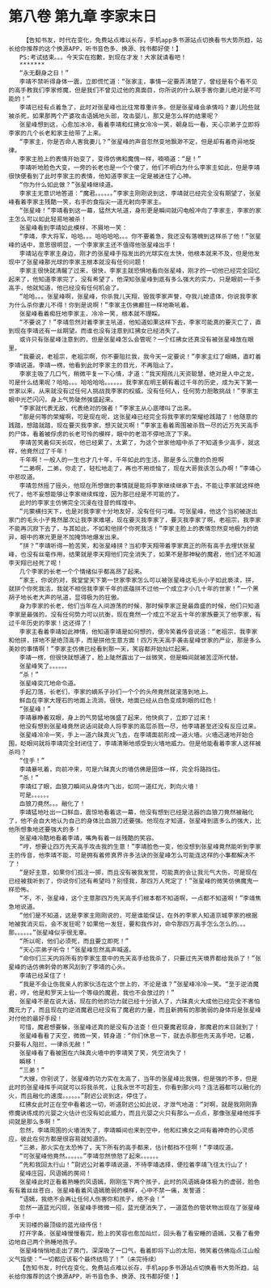 # 第八卷 第九章 李家末日
        【告知书友，时代在变化，免费站点难以长存，手机app多书源站点切换看书大势所趋，站长给你推荐的这个换源APP，听书音色多、换源、找书都好使！】
       PS:考试结束。。。今天实在抱歉，到现在才发！大家就请看吧！
       *******
       “永无翻身之日！”
       李靖不禁听得身体一震，立即慌忙道：“张家主，事情一定要弄清楚了，曾经是有个看不见的高手教我们李家修魔，但是我们不曾见过他的真面目，你所说的什么联手害你妻儿绝对是不可能的！”
       李靖已经有点着急了，此时对张星峰也比往常尊重许多。但是张星峰会承情吗？妻儿险些就被杀死，如果那两个产婆攻击语嫣地头部，攻击婴儿，那又是怎么样的结果呢？
       张星峰想到这，心愈加冰冷，看着李靖和红拂女冷冷一笑，朝身后一看，天心宗弟子立即将李家的几个长老和家主给带了上来。
       “李家主，你是否命人害我妻儿？”张星峰的声音忽然变地飘渺不定，但是却有着奇异地旋律。
       李家主脸上的表情开始变了，变得仿佛和魔傀一样，喃喃道：“是！”
       李靖听地脸色大变，一旁的长老也是一个个傻了，他们不明白为什么李家主如此，但是李靖很快便看到了此时李家主的表情，他知道李家主一定是被迷住了心神。
       “你为什么如此做？”张星峰继续道。
       李家主无意识地答道：“魔君。。。。。。”李家主刚刚说到这，李靖就已经完全没有期望了，张星峰看着李家主残酷一笑，右手的食指尖一道光射向李家主。
       “张星峰！”李靖看到这一幕，猛然大吼道，身形更是瞬间就闪电般冲向了李家主，李家的家主怎么可以如此轻易地被杀！
       张星峰看到李靖如此模样，不屑地一笑：
       “李靖，李大将军，哈哈。。。哈哈哈哈。。。你不要着急，我还没有落魄到这样杀了他！”张星峰的话中，意思很明显，一个李家家主还不值得他张星峰出手！
       李靖站在李家主身边，刚才的张星峰手指发出的光球实在太快，他根本就来不及，但是他发现中了张星峰那光球的李家主根本就没有任何问题！
       李家主很快就清醒了过来，很快，李家主就恐惧地看向张星峰，刚才的一切他已经完全回忆起来了，他知道李家完了，没有希望了，他深知张星峰到底有多么强大的实力，只是眼前一千多高手，他就知道，他已经没有任何机会了。
       “哈哈。。。张星峰啊，张星峰，你杀我儿天翔，毁我李家声誉，夺我儿媳遗体，你说我李家为什么杀你妻儿不得！你到是说啊！”李家主仿佛癫狂一样地嘶吼着。
       张星峰看着痴狂地李家主，冷冷一笑，根本就不理睬。
       “不要说了！”李靖忽然对着李家主吼道，他知道如果这样下去，李家可能真的要灭亡了，直到现在李靖还有一丝期望。而谁也没有注意到红拂女已经消失了。
       或许只有张星峰注意到的，但是张星峰怎么会管呢？一个红拂女还真没有被张星峰放在眼里。
       “我要说，老祖宗，老祖宗啊，你不要阻拦我，我今天一定要说！”李家主红了眼睛，直盯着李靖说道。李靖一楞，他看到此时李家主的目光，不再阻止了。
       李家主吸了几口气，稍微平复一下心情，才道：“我天翔孩儿天资聪慧，绝对是人中之龙，可是什么结果呢？哈哈。。。哈哈哈哈。。。。。。我李家在明王朝有着过千年的历史，成为天下第一世家以来，从来就没有过任何人挑战我李家的权威，没有任何人，任何势力胆敢挑战！”李家主眼中光芒闪闪，身上气势陡然强盛起来。
       “李家就代表无敌，代表绝对的强者！”李家主从心底嚎叫了出来。
       “那是何等的荣耀啊，可是现在呢，这张星峰已经完全将我李家的荣耀给践踏了！他随意的践踏，想踏就踏，现在要灭我李家，想灭就灭啊！”李家主看着周围被杀戮一尽的近万先天高手的尸体，看着被俘虏的长老可怜的模样，眼中的老泪不停地流了下来。
       李靖苦笑着仰天长叹，他已经累了，太累了，为这个世家他暗中杀了不知道多少高手，就这样，他竟然过了千年！
       千年啊！一般人的一生也才几十年，千年如此的生活，那是多么沉重的负担啊
       “二弟啊，二弟，你走了，轻松地走了，再也不用烦恼了，现在大哥我该怎么办啊！”李靖心中悲叹道。
       李靖忽然摇了摇头，他现在所想做的事情就是能将李家继续继承下去，不能让李家就这样绝代了，他不妄想能够让李家继续辉煌，因为那已经是不可能的了。
       此时的李家主仿佛完全沉浸在往昔的辉煌中。
       “元蒙横扫天下，也是对我李家十分地友好，没有任何刁难。可张星峰，他这个当初被逐出家门的毛头小子竟然屡次让我李家难堪，现在要灭我李家了，要灭我李家了啊，老祖宗，我李家不能再沉寂下去了，与其如此，不如和他拼个你死我活！”李家主脸上的表情忽然变地极为的诡异，眼中的寒光更是不加掩饰地爆发出来。
       “拼？”李靖听得一脸苦笑，和张星峰拼？当初李天翔带着李家真正的所有高手去埋伏张星峰，也没有丝毫作用，结果就是李天翔他们完全消失了，如果不是那神秘的魔君，他们还不知道李天翔已经死了呢！
       几个李家的长老一个个情绪似乎都高昂了起来。
       “家主，你说的对，我堂堂天下第一世家李家怎么可以被张星峰这毛头小子如此亵渎，拼，就拼个你死我活，我就不相信我李家千年的底蕴拼不过他一个成立才小几十年的世家！”一个黑胡子地长老大声的吼道，显得极为的狂傲。
       身为李家的长老，他们当年在人间游荡的时候，那时候李家正是最鼎盛的时候，他们只知道李家是最强的，没有任何势力可以抗衡，现在竟然一个成立不足五十年的家族要灭了他李家，有过千年历史的李家！这还得了！
       李家主看着李靖如此神情，他知道李靖是如何想的，便冷笑着传音说道：“老祖宗，我李家和他拼，拼地不是绝顶高手，而是拼他生意方面！四万先天高手袭击星峰世家的产业，那是多么美妙的事情啊！”李家主仿佛已经看到那一天，笑容都开始灿烂起来。
       李靖一楞，但很快就想通了，脸上陡然露出了一丝微笑，但是瞬间就被苦涩所代替。
       张星峰笑了。。。。。。
       “杀！”
       张星峰突兀地命令道。
       手起刀落，长老们，李家的嫡系子孙们一个个的头颅竟然就滚落到地上。
       鲜血在李家大理石的地面上流淌，很快，地面已经从白色变成刺眼的红色！
       “张星峰！”
       李靖暴睁着双眼，身上的气势猛地强盛了起来，他快疯了，立即了过来！
       他没有想到张星峰竟然说话间就命人将李家的高层杀戮一尽，他李靖甚至还没有反应过来。
       张星峰冷冷一笑，手上一道六昧真火飞去，在李靖面前形成一道火墙。火墙迅速地开始合围，眨眼间就将李靖完全封闭住了，李靖清晰地感受到火墙地威力。但是他能看着李家人这样被杀吗？
       “住手！”
       李靖暴吼着，向前冲来，可是六昧真火的墙仿佛是固体一样，完全将路挡住。
       “杀！”
       李靖红了眼，血狼刀瞬间从身体内飞出，如同一道红光，刺向火墙！
       可是。。。。。。
       血狼刀竟然。。。融化了！
       李靖猛地吐出一口鲜血，震惊地看着这一幕，他没有想到已经是法器的血狼刀竟然被融化了，他不会自大地认为自己的身体比血狼刀还要强。他现在才知道，张星峰到底多么的强大，比他所想象地还要强大的多！
       张星峰冷酷地看着李靖，嘴角有着一丝残酷的笑容。
       “哼，想要让四万先天高手攻击我的生意！”李靖脸色一变，他没想到张星峰竟然能听到李家主的传音，他李靖不能，可是拥有着修真界许多法诀的张星峰怎么可能连这样的小事都解决不了！
       “是好主意，如果你们孤注一掷，而且没有被我发觉，可能真的会让我元气大伤，可是现在已经被我听到了，你说你们还有希望吗？别怪我，那四万人死定了！”张星峰的微笑仿佛魔鬼一样恐怖。
       “不，不，张星峰，这个主意那四万先天高手们根本都不知道啊，一点都不知道啊！”李靖焦急地说道。
       “他们是不知道，这是李家主刚刚说的，可是谁能保证，在外的李家人知道京城李家的根据地被我消灭后，会不发狂呢？如果他一发狂，要和我作对，命令那四万高手怎么怎么的。。。那。。。。。。”张星峰似乎很无辜。
       “所以呢，他们必须死，而且要立即死！”
       “天心宗弟子听令！”张星峰忽然高声喊道。
       “命你们三天内将所有的李家生意中的先天高手给我杀了，只要过先天境界都给我杀了！”张星峰的话仿佛刺骨的寒风刮到了李靖的心头。
       李靖已经呆住了！
       “我是不会让伤我亲人的家伙活在这个世上的，不论是谁？”张星峰冷冷一笑。“至于逆消魔君，哼，他是和罗天上仙一个等级的魔君，我也不会放过的！”
       张星峰不是在说大话，现在的他的功力就已经十分骇人了，六昧真火大成他已经完全不害怕魔元力了，而且现在的逆消魔君已经没有了魔君的力量，而且新拥有的那脆弱的身体将是张星峰对付他的最好手段！
       可惜，魔君想要躲，张星峰还真的是没有办法查！但只要魔君现身，那魔君的末日就到了！
       张星峰看看了天空，微微一笑，转身道：“你们休息一下，就去杀那些先天高手吧，记着，只要有人阻拦，一律杀无赦！”
       张星峰看了看被困在六昧真火墙中的李靖笑了笑，凭空消失了！
       瞬移！
       “三弟！”
       “大嫂，你别说了，张星峰的功力实在太高了，当年的张星峰比我强，但是强的不多，但是此时的张星峰挥手间就可以将我杀死，让我永世不可超生，你看到那火吗？连法器都可以融化的火，而且融化的速度。。。。。。”尉迟公说到这，停住了。
       红拂女此时正在空中看着这一切，听道尉迟公如此说，才泄气地道：“对啊，就是我刚刚靠修魔诀练成的元婴之火估计也没有如此威力，而且元婴之火只有那么一点点，那像张星峰他挥手间就是那么多啊！”
       忽然，李靖周围的火墙消失了，李靖瞬间也来到空中，他和红拂女之间有着神奇的心灵感应，彼此在何方都是很容易就知道的。
       “三弟，那火实在太恐怖了，天下所有的高手都来，估计都挡不住啊！”李靖叹道。
       “可张星峰他竟然。。。。。。”李靖忽然愤怒了起来。。。。。。
       “先和我回太行山！”尉迟公对着李靖说道，不待李靖选择，便拉着李靖飞往太行山了！
       星峰庄园，风语嫣的房间！
       张星峰此时正看着熟睡的风语嫣，刚刚生下两个孩子，此时的风语嫣身体极为的虚弱，脸色有有着丝丝苍白，张星峰看着风语嫣脆弱的模样，心中不禁一痛，发誓道：
       “语嫣，我绝不会再让任何人伤害你和孩子，绝不会！”
       忽然一道蓝光闪现，张星峰手微微一招，蓝光便消失了，一道蓝色的管状物出现在了张星峰手中！
       天羽楼的最顶级的蓝光级传信！
       打开字条，张星峰慢慢看完，脸上的笑容也愈加灿烂，回头看了看安睡的语嫣，又看了看旁边地自己两个熟睡地孩子。
       张星峰悄悄地走出了房门，深深吸了一口气，看着即将下山的太阳，微笑着仿佛指点江山般义气指使：“一切都应该有个最终结局了！”（未完待续）
       【告知书友，时代在变化，免费站点难以长存，手机app多书源站点切换看书大势所趋，站长给你推荐的这个换源APP，听书音色多、换源、找书都好使！】